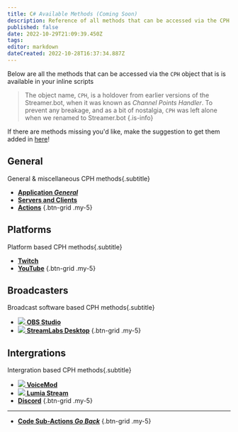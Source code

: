 ```yaml
---
title: C# Available Methods (Coming Soon)
description: Reference of all methods that can be accessed via the CPH object available in Streamer.bot
published: false
date: 2022-10-29T21:09:39.450Z
tags: 
editor: markdown
dateCreated: 2022-10-28T16:37:34.887Z
---
```


Below are all the methods that can be accessed via the `CPH` object that is is available in your inline scripts

> The object name, `CPH`, is a holdover from earlier versions of the Streamer.bot, when it was known as *Channel Points Handler*.
> To prevent any breakage, and as a bit of nostalgia, `CPH` was left alone when we renamed to Streamer.bot
{.is-info}

If there are methods missing you'd like, make the suggestion to get them added in [here](https://ideas.streamer.bot)!

## General
General & miscellaneous CPH methods{.subtitle}

* [<i class="mdi mdi-iframe primary--text"></i> **Application *General***](/Sub-Actions/Code/CSharp/Available-Methods/Application)
* [<i class="mdi mdi-server-network primary--text"></i> **Servers and Clients**](/Sub-Actions/Code/CSharp/Available-Methods/Servers-and-Clients)
* [<i class="mdi mdi-lightning-bolt primary--text"></i> **Actions**](/Sub-Actions/Code/CSharp/Available-Methods/Actions)
{.btn-grid .my-5}

## Platforms
Platform based CPH methods{.subtitle}

* [<i class="mdi mdi-twitch text--twitch"></i> **Twitch**](/Sub-Actions/Code/CSharp/Available-Methods/Twitch)
* [<i class="mdi mdi-youtube text--youtube"></i> **YouTube**](/Sub-Actions/Code/CSharp/Available-Methods/YouTube)
{.btn-grid .my-5}

## Broadcasters
Broadcast software based CPH methods{.subtitle}

* [<img src="https://streamer.bot/img/integrations/obs.svg"> **OBS Studio**](/Sub-Actions/Code/CSharp/Available-Methods/OBS)
* [<img src="https://streamer.bot/img/integrations/streamlabs.png"> **StreamLabs Desktop**](/Sub-Actions/Code/CSharp/Available-Methods/StreamLabs-Desktop)
{.btn-grid .my-5}

## Intergrations
Intergration based CPH methods{.subtitle}

* [<img src="https://streamer.bot/img/integrations/voicemod.png"> **VoiceMod**](/Sub-Actions/Code/CSharp/Available-Methods/VoiceMod)
* [<img src="https://streamer.bot/img/integrations/lumia.png"> **Lumia Stream**](/Sub-Actions/Code/CSharp/Available-Methods/Lumia-Stream)
* [<i class="mdi mdi-discord text--discord"></i> **Discord**](/Sub-Actions/Code/CSharp/Available-Methods/Discord)
{.btn-grid .my-5}

---

- [<i class="mdi mdi-chevron-left"></i> **Code Sub-Actions *Go Back***](/en/Sub-Actions/Code)
{.btn-grid .my-5}